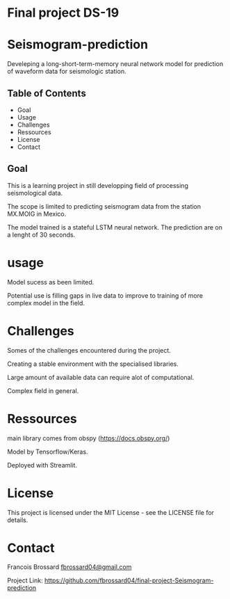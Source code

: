 # Final project DS-19

# Seismogram-prediction

Develeping a long-short-term-memory neural network model for prediction of waveform data for seismologic station.

## Table of Contents

- Goal
- Usage
- Challenges
- Ressources
- License
- Contact

## Goal

This is a learning project in still developping field of processing seismological data.

The scope is limited to predicting seismogram data from the station MX.MOIG in Mexico.

The model trained is a stateful LSTM neural network. The prediction are on a lenght of 30 seconds.

# usage
Model sucess as been limited.

Potential use is filling gaps in live data to improve to training of more complex model in the field.

# Challenges
Somes of the challenges encountered during the project.

Creating a stable environment with the specialised libraries.

Large amount of available data can require alot of computational.

Complex field in general.

# Ressources
main library comes from obspy (https://docs.obspy.org/)

Model by Tensorflow/Keras.

Deployed with Streamlit.


# License
This project is licensed under the MIT License - see the LICENSE file for details.

# Contact
Francois Brossard 
fbrossard04@gmail.com

Project Link: https://github.com/fbrossard04/final-project-Seismogram-prediction
